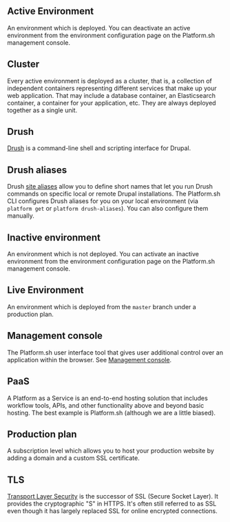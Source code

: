 ## Active Environment
An environment which is deployed. You can deactivate an active environment from the environment configuration page on the Platform.sh management console.

## Cluster
Every active environment is deployed as a cluster, that is, a collection of independent containers representing different services that make up your web application.  That may include a database container, an Elasticsearch container, a container for your application, etc.  They are always deployed together as a single unit.

## Drush
[Drush](https://www.drush.org/) is a command-line shell and scripting interface for Drupal.

## Drush aliases
Drush [site aliases](https://docs.drush.org/en/master/usage/#site-aliases) allow you to define short names that let you run Drush commands on specific local or remote Drupal installations. The Platform.sh CLI configures Drush aliases for you on your local environment (via `platform get` or `platform drush-aliases`). You can also configure them manually.

## Inactive environment
An environment which is not deployed. You can activate an inactive environment from the
environment configuration page on the Platform.sh management console.

## Live Environment
An environment which is deployed from the `master` branch under a production plan.

## Management console
The Platform.sh user interface tool that gives user additional control over an application within the browser. See [Management console](/administration/web.md).

## PaaS
A Platform as a Service is an end-to-end hosting solution that includes workflow tools, APIs, and other functionality above and beyond basic hosting.  The best example is Platform.sh (although we are a little biased).

## Production plan
A subscription level which allows you to host your production website by adding a domain and a custom SSL certificate.

## TLS
[Transport Layer Security](https://en.wikipedia.org/wiki/Transport_Layer_Security) is the successor of SSL (Secure Socket Layer).  It provides the cryptographic "S" in HTTPS.  It's often still referred to as SSL even though it has largely replaced SSL for online encrypted connections.
